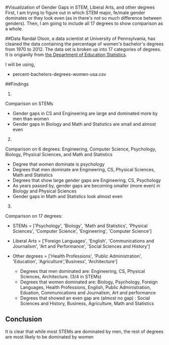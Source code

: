 #Visualization of Gender Gaps in STEM, Liberal Arts, and other degrees
First, I am trying to figure out in which STEM major, fe/male gender dominates or they look even (as in there's not so much difference between genders).
Then, I am going to include all 17 degrees to show comparison as a whole.

##Data
Randal Olson, a data scientist at University of Pennsylvania, has cleaned the data containing the percentage of women's bachelor's degrees 
from 1970 to 2012. The data set is broken up into 17 categories of degrees. It is origianlly from [the Department of Education Statistics](http://nces.ed.gov/programs/digest/2013menu_tables.asp).

I will be using,
- percent-bachelors-degrees-women-usa.csv

##Findings

1)
Comparison on STEMs
  - Gender gaps in CS and Engineering are large and dominated more by men than women
  - Gender gaps in Biology and Math and Statistics are small and almost even
  
2)
Comparison on 6 degrees: Engineering, Computer Science, Psychology, Biology, Physical Sciences, and Math and Statistics
  - Degree that women dominate is psychology 
  - Degrees that men dominate are Engineering, CS, Physical Sciences, Math and Statistics
  - Degrees that show large gender gaps are Engineering, CS, Psychology
  - As years passed by, gender gaps are becoming smaller (more even) in Biology and Physical Sciences 
  - Gender gaps in Math and Statistics look almost even
  
3)
Comparison on 17 degrees: 
  - STEMs = ['Psychology', 'Biology', 'Math and Statistics', 'Physical Sciences', 'Computer Science', 'Engineering', 'Computer Science']
  - Liberal Arts = ['Foreign Languages', 'English', 'Communications and Journalism', 'Art and Performance', 'Social Sciences and History']
  - Other degrees = ['Health Professions', 'Public Administration', 'Education', 'Agriculture','Business', 'Architecture']
   
    - Degrees that men dominated are: Engineering, CS, Physical Sciences, Architecture. (3/4 in STEMs) 
    - Degrees that women dominated are: Biology, Psychology, Foreign Languages, Health Professions, English, Public Administration, Eduation, Communications and Journalism, Art and performance 
    - Degrees that showed an even gap are (almost no gap) : Social Sciences and History, Business, Agriculture, Math and Statistics 

## Conclusion
It is clear that while most STEMs are dominated by men, the rest of degrees are most likely to be dominated by women
